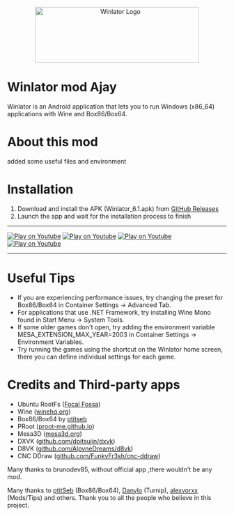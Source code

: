 <p align="center">
	<img src="logo.png" width="376" height="128" alt="Winlator Logo" />  
</p>

# Winlator mod Ajay

Winlator is an Android application that lets you to run Windows (x86_64) applications with Wine and Box86/Box64.

# About this mod
added some useful files and environment 

# Installation

1. Download and install the APK (Winlator_6.1.apk) from [GitHub Releases](https://github.com/ajay9634/winlator/releases)
2. Launch the app and wait for the installation process to finish

----

[![Play on Youtube](https://img.youtube.com/vi/8PKhmT7B3Xo/1.jpg)](https://www.youtube.com/watch?v=8PKhmT7B3Xo)
[![Play on Youtube](https://img.youtube.com/vi/9E4wnKf2OsI/2.jpg)](https://www.youtube.com/watch?v=9E4wnKf2OsI)
[![Play on Youtube](https://img.youtube.com/vi/czEn4uT3Ja8/2.jpg)](https://www.youtube.com/watch?v=czEn4uT3Ja8)
[![Play on Youtube](https://img.youtube.com/vi/eD36nxfT_Z0/2.jpg)](https://www.youtube.com/watch?v=eD36nxfT_Z0)

----

# Useful Tips

- If you are experiencing performance issues, try changing the preset for Box86/Box64 in Container Settings -> Advanced Tab.
- For applications that use .NET Framework, try installing Wine Mono found in Start Menu -> System Tools.
- If some older games don't open, try adding the environment variable MESA_EXTENSION_MAX_YEAR=2003 in Container Settings -> Environment Variables.
- Try running the games using the shortcut on the Winlator home screen, there you can define individual settings for each game.

# Credits and Third-party apps
- Ubuntu RootFs ([Focal Fossa](https://releases.ubuntu.com/focal))
- Wine ([winehq.org](https://www.winehq.org/))
- Box86/Box64 by [ptitseb](https://github.com/ptitSeb)
- PRoot ([proot-me.github.io](https://proot-me.github.io))
- Mesa3D ([mesa3d.org](https://www.mesa3d.org))
- DXVK ([github.com/doitsujin/dxvk](https://github.com/doitsujin/dxvk))
- D8VK ([github.com/AlpyneDreams/d8vk](https://github.com/AlpyneDreams/d8vk))
- CNC DDraw ([github.com/FunkyFr3sh/cnc-ddraw](https://github.com/FunkyFr3sh/cnc-ddraw))

Many thanks to brunodev85, without official app ,there wouldn't be any mod.

Many thanks to [ptitSeb](https://github.com/ptitSeb) (Box86/Box64), [Danylo](https://blogs.igalia.com/dpiliaiev/tags/mesa/) (Turnip), [alexvorxx](https://github.com/alexvorxx) (Mods/Tips) and others.
Thank you to all the people who believe in this project.
